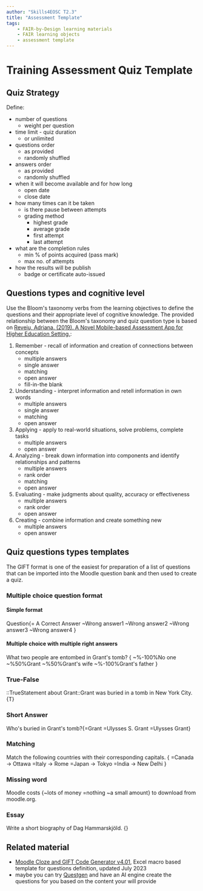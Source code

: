 ```yaml
---
author: "Skills4EOSC T2.3"
title: "Assessment Template"
tags: 
    - FAIR-by-Design learning materials
    - FAIR learning objects
    - assessment template
---
```





# Training Assessment Quiz Template

## Quiz Strategy

Define:
- number of questions
    - weight per question
- time limit - quiz duration
    - or unlimited
- questions order
    - as provided
    - randomly shuffled
- answers order
    - as provided
    - randomly shuffled
- when it will become available and for how long
    - open date
    - close date
- how many times can it be taken
    - is there pause between attempts
    - grading method
        - highest grade
        - average grade
        - first attempt
        - last attempt
- what are the completion rules
    - min % of points acquired (pass mark)
    - max no. of attempts
- how the results will be publish
    - badge or certificate auto-issued

## Questions types and cognitive level

Use the Bloom's taxonomy verbs from the learning objectives to define the questions and their appropriate level of cognitive knowledge. The provided relationship between the Bloom's taxonomy and quiz question type is based on [Reveiu, Adriana. (2019). A Novel Mobile-based Assessment App for Higher Education Setting.](https://www.researchgate.net/publication/344220754_A_Novel_Mobile-based_Assessment_App_for_Higher_Education_Setting):
1. Remember - recall of information and creation of connections between concepts
    - multiple answers
    - single answer
    - matching
    - open answer
    - fill-in-the blank
2. Understanding - interpret information and retell information in own words
    - multiple answers
    - single answer
    - matching
    - open answer
3. Applying - apply to real-world situations, solve problems, complete tasks
    - multiple answers
    - open answer
4. Analyzing - break down information into components and identify relationships and patterns
    - multiple answers
    - rank order
    - matching
    - open answer
5. Evaluating - make judgments about quality, accuracy or effectiveness
    - multiple answers
    - rank order
    - open answer
6. Creating - combine information and create something new
    - multiple answers
    - open answer

## Quiz questions types templates
The GIFT format is one of the easiest for preparation of a list of questions that can be imported into the Moodle question bank and then used to create a quiz.

### Multiple choice question format
#### Simple format
Question{= A Correct Answer ~Wrong answer1 ~Wrong answer2 ~Wrong answer3 ~Wrong answer4 }
#### Multiple choice with multiple right answers
What two people are entombed in Grant's tomb? {
   ~%-100%No one
   ~%50%Grant
   ~%50%Grant's wife
   ~%-100%Grant's father
}
### True-False
::TrueStatement about Grant::Grant was buried in a tomb in New York City.{T}

### Short Answer
Who's buried in Grant's tomb?{=Grant =Ulysses S. Grant =Ulysses Grant}

### Matching
Match the following countries with their corresponding capitals. {
   =Canada -> Ottawa
   =Italy  -> Rome
   =Japan  -> Tokyo
   =India  -> New Delhi
   }

### Missing word
Moodle costs {~lots of money =nothing ~a small amount} to download from moodle.org.

### Essay
Write a short biography of Dag Hammarskjöld. {}

## Related material
- [Moodle Cloze and GIFT Code Generator v4.01](https://hbubecc.wixsite.com/jordan/tools), Excel macro based template for questions definition, updated July 2023
- maybe you can try [Questgen](https://questgen.ai) and have an AI engine create the questions for you based on the content your will provide
